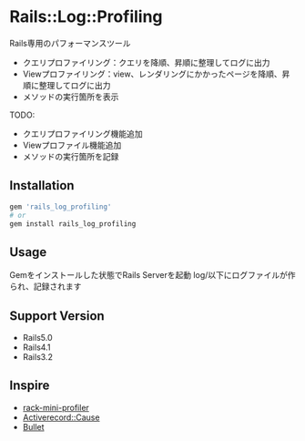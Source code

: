 # Rails::Log::Profiling

Rails専用のパフォーマンスツール
 - クエリプロファイリング：クエリを降順、昇順に整理してログに出力
 - Viewプロファイリング：view、レンダリングにかかったページを降順、昇順に整理してログに出力
 - メソッドの実行箇所を表示

TODO:
  - クエリプロファイリング機能追加
  - Viewプロファイル機能追加
  - メソッドの実行箇所を記録

## Installation

```ruby
gem 'rails_log_profiling'
# or
gem install rails_log_profiling
```

## Usage
  Gemをインストールした状態でRails Serverを起動
  log/以下にログファイルが作られ、記録されます

## Support Version
 - Rails5.0
 - Rails4.1
 - Rails3.2

## Inspire
 - [rack-mini-profiler](https://github.com/MiniProfiler/rack-mini-profiler)
 - [Activerecord::Cause](https://github.com/joker1007/activerecord-cause)
 - [Bullet](https://github.com/flyerhzm/bullet)
